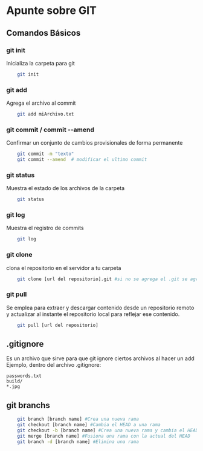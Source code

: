 # Apunte sobre GIT

## Comandos Básicos

### git init
Inicializa la carpeta para git
```bash
    git init 
```

### git add
Agrega el archivo al commit
```bash
    git add miArchivo.txt 
```

### git commit / commit --amend
Confirmar un conjunto de cambios provisionales de forma permanente
```bash
    git commit -m "texto" 
    git commit --amend  # modificar el ultimo commit
```

### git status
Muestra el estado de los archivos de la carpeta
```bash
    git status  
```

### git log
Muestra el registro de commits
```bash
    git log 
```

### git clone
clona el repositorio en el servidor a tu carpeta
```bash
    git clone [url del repositorio].git #si no se agrega el .git se agrega automaticamente
```

### git pull
Se emplea para extraer y descargar contenido desde un repositorio remoto y actualizar al instante el repositorio local para reflejar ese contenido.
```bash
    git pull [url del repositorio]
```

## .gitignore
Es un archivo que sirve para que git ignore ciertos archivos al hacer un add
Ejemplo, dentro del archivo .gitignore:
```
passwords.txt
build/
*.jpg
```

## git branchs
```bash
    git branch [branch name] #Crea una nueva rama
    git checkout [branch name] #Cambia el HEAD a una rama
    git checkout -b [branch name] #Crea una nueva rama y cambia el HEAD a la misma. Version corta de los dos comandos anteriores
    git merge [branch name] #Fusiona una rama con la actual del HEAD
    git branch -d [branch name] #Elimina una rama

```